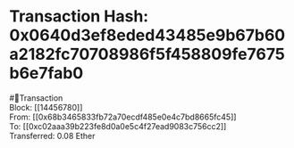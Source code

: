 
Transaction Hash: 0x0640d3ef8eded43485e9b67b60a2182fc70708986f5f458809fe7675b6e7fab0
====================================================================================
  
#💸Transaction  
Block: [[14456780]]  
From: [[0x68b3465833fb72a70ecdf485e0e4c7bd8665fc45]]  
To: [[0xc02aaa39b223fe8d0a0e5c4f27ead9083c756cc2]]  
Transferred: 0.08 Ether